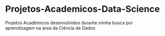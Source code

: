 # Projetos-Academicos-Data-Science
 Projetos Acadêmicos desenvolvidos durante minha busca por aprendizagem na área da Ciência de Dados

